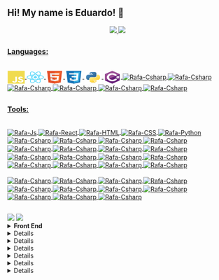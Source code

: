 ## Hi! My name is Eduardo! 👋 </br>
<div align="center">
  <a href="https://github.com/Edu-Fidelis/Edu-Fidelis">
  <img height="180em" src="https://github-readme-stats.vercel.app/api?username=Edu-Fidelis&show_icons=true&theme=dracula&include_all_commits=true&count_private=true"/>
  <img height="180em" src="https://github-readme-stats.vercel.app/api/top-langs/?username=Edu-Fidelis&layout=compact&langs_count=7&theme=dracula"/>
</div>
  
  ##
  
  <h3> Languages: </h3>
<div style="display: inline_block"><br>
  <img align="center" alt="Rafa-Js" height="30" width="40" src="https://raw.githubusercontent.com/devicons/devicon/master/icons/javascript/javascript-plain.svg">
  <img align="center" alt="Rafa-React" height="30" width="40" src="https://raw.githubusercontent.com/devicons/devicon/master/icons/react/react-original.svg">
  <img align="center" alt="Rafa-HTML" height="30" width="40" src="https://raw.githubusercontent.com/devicons/devicon/master/icons/html5/html5-original.svg">
  <img align="center" alt="Rafa-CSS" height="30" width="40" src="https://raw.githubusercontent.com/devicons/devicon/master/icons/css3/css3-original.svg">
  <img align="center" alt="Rafa-Python" height="30" width="40" src="https://raw.githubusercontent.com/devicons/devicon/master/icons/python/python-original.svg">
  <img align="center" alt="Rafa-Csharp" height="30" width="40" src="https://raw.githubusercontent.com/devicons/devicon/master/icons/csharp/csharp-original.svg">
  <img align="center" alt="Rafa-Csharp" height="30" width="40" src="https://cdn.jsdelivr.net/gh/devicons/devicon/icons/ruby/ruby-original.svg">
  <img align="center" alt="Rafa-Csharp" height="30" width="40" src="https://cdn.jsdelivr.net/gh/devicons/devicon/icons/c/c-original.svg">
  <img align="center" alt="Rafa-Csharp" height="30" width="40" src="https://cdn.jsdelivr.net/gh/devicons/devicon/icons/dot-net/dot-net-plain-wordmark.svg">
  <img align="center" alt="Rafa-Csharp" height="30" width="40" src="https://cdn.jsdelivr.net/gh/devicons/devicon/icons/nodejs/nodejs-original.svg">
  <img align="center" alt="Rafa-Csharp" height="30" width="40" src="https://cdn.jsdelivr.net/gh/devicons/devicon/icons/r/r-original.svg">
  <img align="center" alt="Rafa-Csharp" height="30" width="40" src="https://cdn.jsdelivr.net/gh/devicons/devicon/icons/java/java-original.svg">
</div>
  
  ##
   <h3> Tools: </h3>
<div style="display: inline_block"><br>
  <img align="center" alt="Rafa-Js" height="30" width="40" src="https://cdn.jsdelivr.net/gh/devicons/devicon/icons/azure/azure-original-wordmark.svg">
  <img align="center" alt="Rafa-React" height="30" width="40" src="https://cdn.jsdelivr.net/gh/devicons/devicon/icons/bootstrap/bootstrap-plain-wordmark.svg">
  <img align="center" alt="Rafa-HTML" height="30" width="40" src="https://cdn.jsdelivr.net/gh/devicons/devicon/icons/babel/babel-original.svg">
  <img align="center" alt="Rafa-CSS" height="30" width="40" src="https://cdn.jsdelivr.net/gh/devicons/devicon/icons/bash/bash-original.svg">
  <img align="center" alt="Rafa-Python" height="30" width="40" src="https://cdn.jsdelivr.net/gh/devicons/devicon/icons/canva/canva-original.svg">
  <img align="center" alt="Rafa-Csharp" height="30" width="40" src="https://cdn.jsdelivr.net/gh/devicons/devicon/icons/cucumber/cucumber-plain.svg">
  <img align="center" alt="Rafa-Csharp" height="30" width="40" src="https://cdn.jsdelivr.net/gh/devicons/devicon/icons/docker/docker-original.svg">
  <img align="center" alt="Rafa-Csharp" height="30" width="40" src="https://cdn.jsdelivr.net/gh/devicons/devicon/icons/dotnetcore/dotnetcore-original.svg">
  <img align="center" alt="Rafa-Csharp" height="30" width="40" src="https://cdn.jsdelivr.net/gh/devicons/devicon/icons/figma/figma-original.svg">
  <img align="center" alt="Rafa-Csharp" height="30" width="40" src="https://cdn.jsdelivr.net/gh/devicons/devicon/icons/github/github-original.svg">
  <img align="center" alt="Rafa-Csharp" height="30" width="40" src="https://cdn.jsdelivr.net/gh/devicons/devicon/icons/gitlab/gitlab-original.svg">
  <img align="center" alt="Rafa-Csharp" height="30" width="40" src="https://cdn.jsdelivr.net/gh/devicons/devicon/icons/git/git-original.svg">
  
  <img align="center" alt="Rafa-Csharp" height="30" width="40" src="https://cdn.jsdelivr.net/gh/devicons/devicon/icons/heroku/heroku-plain-wordmark.svg">
  <img align="center" alt="Rafa-Csharp" height="30" width="40" src="https://cdn.jsdelivr.net/gh/devicons/devicon/icons/intellij/intellij-original-wordmark.svg">
  <img align="center" alt="Rafa-Csharp" height="30" width="40" src="https://cdn.jsdelivr.net/gh/devicons/devicon/icons/jenkins/jenkins-original.svg">
  <img align="center" alt="Rafa-Csharp" height="30" width="40" src="https://cdn.jsdelivr.net/gh/devicons/devicon/icons/jira/jira-original-wordmark.svg">
  <img align="center" alt="Rafa-Csharp" height="30" width="40" src="https://cdn.jsdelivr.net/gh/devicons/devicon/icons/jupyter/jupyter-original-wordmark.svg">
  <img align="center" alt="Rafa-Csharp" height="30" width="40" src="https://cdn.jsdelivr.net/gh/devicons/devicon/icons/mongodb/mongodb-original-wordmark.svg">
  <img align="center" alt="Rafa-Csharp" height="30" width="40" src="https://cdn.jsdelivr.net/gh/devicons/devicon/icons/mysql/mysql-original-wordmark.svg">
  <img align="center" alt="Rafa-Csharp" height="30" width="40" src="https://cdn.jsdelivr.net/gh/devicons/devicon/icons/nginx/nginx-original.svg">
  <img align="center" alt="Rafa-Csharp" height="30" width="40" src="https://cdn.jsdelivr.net/gh/devicons/devicon/icons/npm/npm-original-wordmark.svg">
  <br></br>
  <img align="center" alt="Rafa-Csharp" height="30" width="40" src="https://cdn.jsdelivr.net/gh/devicons/devicon/icons/numpy/numpy-original.svg">
  <img align="center" alt="Rafa-Csharp" height="30" width="40" src="https://cdn.jsdelivr.net/gh/devicons/devicon/icons/pandas/pandas-original-wordmark.svg">
  <img align="center" alt="Rafa-Csharp" height="30" width="40" src="https://cdn.jsdelivr.net/gh/devicons/devicon/icons/redis/redis-original-wordmark.svg">
  <img align="center" alt="Rafa-Csharp" height="30" width="40" src="https://cdn.jsdelivr.net/gh/devicons/devicon/icons/rstudio/rstudio-original.svg">
  <img align="center" alt="Rafa-Csharp" height="30" width="40" src="https://cdn.jsdelivr.net/gh/devicons/devicon/icons/sass/sass-original.svg">
  <img align="center" alt="Rafa-Csharp" height="30" width="40" src="https://cdn.jsdelivr.net/gh/devicons/devicon/icons/scala/scala-original-wordmark.svg">
  <img align="center" alt="Rafa-Csharp" height="30" width="40" src="https://cdn.jsdelivr.net/gh/devicons/devicon/icons/spring/spring-original.svg">
  <img align="center" alt="Rafa-Csharp" height="30" width="40" src="https://cdn.jsdelivr.net/gh/devicons/devicon/icons/wordpress/wordpress-original.svg">
  <img align="center" alt="Rafa-Csharp" height="30" width="40" src="https://cdn.jsdelivr.net/gh/devicons/devicon/icons/yarn/yarn-original-wordmark.svg">
  <img align="center" alt="Rafa-Csharp" height="30" width="40" src="https://cdn.jsdelivr.net/gh/devicons/devicon/icons/vscode/vscode-original-wordmark.svg">
  <img align="center" alt="Rafa-Csharp" height="30" width="40" src="https://cdn.jsdelivr.net/gh/devicons/devicon/icons/trello/trello-plain-wordmark.svg">
</div>
  
  ##
  
  
<div> 
  <a href = "mailto:eduardo.fidelis99@gmail.com"><img src="https://img.shields.io/badge/-Gmail-%23333?style=for-the-badge&logo=gmail&logoColor=white" target="_blank"></a>
  <a href="https://www.linkedin.com/in/edu-fidelis/" target="_blank"><img src="https://img.shields.io/badge/-LinkedIn-%230077B5?style=for-the-badge&logo=linkedin&logoColor=white" target="_blank"></a> 
 
<!--   ![Snake animation](https://github.com/rafaballerini/rafaballerini/blob/output/github-contribution-grid-snake.svg) -->
 
</div>

<!-- <h1 align="center">Desafios e Soluções :books:</h1>

<!-- C Sharp -->
<details>
    <summary><strong>Front End</strong></summary>
    <br />
    <div align="left">
        <a href="https://github.com/Edu-Fidelis/SnakeGame">Snake Game <br />
        <a href="https://github.com/Edu-Fidelis/SpaceShooter">SpaceShooter <br />
          <a href="https://github.com/Edu-Fidelis/JogoDeNaves">Jogo de Naves <br />
            <a href="https://github.com/Edu-Fidelis/JogoDaMemoria">Jogo da Memória <br />
              <a href="https://github.com/Edu-Fidelis/JogoDoDino">Jogo do Dino <br />
                <a href="https://github.com/Edu-Fidelis/Genius">Jogo Genius <br />
                  <a href="https://github.com/Edu-Fidelis/Instagram">Instagram Clone <br />
                    <a href="https://github.com/Edu-Fidelis/NetflixInterfaceClone">Netflix Interface Clone <br />
</details>
<details>
    <summary><strong>Front End</strong></summary>
    <br />
    <div align="left">
        <a href="https://github.com/Edu-Fidelis/SnakeGame">Snake Game <br />
        <a href="https://github.com/Edu-Fidelis/SpaceShooter">SpaceShooter <br />
          <a href="https://github.com/Edu-Fidelis/JogoDeNaves">Jogo de Naves <br />
            <a href="https://github.com/Edu-Fidelis/JogoDaMemoria">Jogo da Memória <br />
              <a href="https://github.com/Edu-Fidelis/JogoDoDino">Jogo do Dino <br />
                <a href="https://github.com/Edu-Fidelis/Genius">Jogo Genius <br />
                  <a href="https://github.com/Edu-Fidelis/Feed-A-Star-Mole">Feed a Star-mole <br />
                  <a href="https://github.com/Edu-Fidelis/Instagram">Instagram Clone <br />
                    <a href="https://github.com/Edu-Fidelis/NetflixInterfaceClone">Netflix Interface Clone <br />
                      <a href="https://github.com/Edu-Fidelis/Calculator">Calculadora <br />
</details>
<details>
    <summary><strong>Back End</strong></summary>
    <br />
    <div align="left">
        <a href="https://github.com/Edu-Fidelis/Google-Cloud-Dataproc">Google Cloud Dataproc <br />
        <a href="https://github.com/Edu-Fidelis/AWS-Big-Data-Desafio">AWS Big Data Desafio <br />
          <a href="https://github.com/Edu-Fidelis/SexyAPI">Sexy API <br />
            <a href="https://github.com/Edu-Fidelis/BackgroundMail">BackgroundMail <br />
              <a href="https://github.com/Edu-Fidelis/CriptoAPI">Cripto API <br />
                <a href="https://github.com/Edu-Fidelis/CLI-tool">CLI Tool <br />
                  <a href="https://github.com/Edu-Fidelis/Vaquinha-Testes">Vaquinha <br />
                    <a href="https://github.com/Edu-Fidelis/api_cidades_br">API Cidades Brasileiras <br /> 
                <a href="https://github.com/Edu-Fidelis/APImanagement">Gerenciamento de pessoas em API <br />
                  <a href="https://github.com/Edu-Fidelis/CadastroDeSeries">Cadastro De Séries <br />
                    <a href="https://github.com/Edu-Fidelis/TransferenciaBancaria">Transferência Bancária <br />
                <a href="https://github.com/Edu-Fidelis/CadastroAlunosCsharp">Cadastro de Alunos C# <br />
                  <a href="https://github.com/Edu-Fidelis/PrimeiraAppConsoledotNet">App Console .Net <br />
                    <a href="https://github.com/Edu-Fidelis/JogoAdvinheONumero">Jogo Advinhe O Número <br />
                    <a href="https://github.com/Edu-Fidelis/JogoDaForca">Jogo Da Forca <br />
</details>
<details>
    <summary><strong>Cloud</strong></summary>
    <br />
    <div align="left">
        <a href="https://github.com/Edu-Fidelis/Google-Cloud-Dataproc">Google Cloud Dataproc
</details>
<details>
    <summary><strong>Data Science</strong></summary>
    <br />
    <div align="left">
        <a href="https://github.com/Edu-Fidelis/ProjetoDataScience">Projeto - Data Science <br />
        <a href="https://github.com/Edu-Fidelis/Cap15Rproj">Projeto em R do Capítulo 15 (DSA) <br />
        <a href="https://github.com/Edu-Fidelis/AWS-Big-Data-Desafio">AWS Big Data Desafio <br />
</details>
<details>
    <summary><strong>FullStack</strong></summary>
    <br />
    <div align="left">
        <a href="https://github.com/Edu-Fidelis/ChatBotFit">ChatBot Fit <br />
        <a href="https://github.com/Edu-Fidelis/PWA-covid">Progressive Web Application Covid-19 <br />
          <a href="https://github.com/Edu-Fidelis/Vaquinha-Testes">Vaquinha <br />
            <a href="https://github.com/Edu-Fidelis/architecture_ruby">iEat <br />
</details>
<details>
    <summary><strong>IoT</strong></summary>
    <br />
    <div align="left">
        <a href="https://github.com/Edu-Fidelis/HumAndTempMonitor">Monitor de Temperatura e Umidade
</details>

